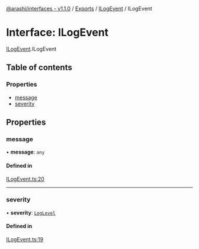 [@arashi/interfaces - v1.1.0](../README.md) / [Exports](../modules.md) / [ILogEvent](../modules/ILogEvent.md) / ILogEvent

# Interface: ILogEvent

[ILogEvent](../modules/ILogEvent.md).ILogEvent

## Table of contents

### Properties

- [message](ILogEvent.ILogEvent-1.md#message)
- [severity](ILogEvent.ILogEvent-1.md#severity)

## Properties

### message

• **message**: `any`

#### Defined in

[ILogEvent.ts:20](https://github.com/arashijs/interfaces/blob/02e44ae/src/ILogEvent.ts#L20)

___

### severity

• **severity**: [`LogLevel`](../enums/LogLevel.LogLevel-1.md)

#### Defined in

[ILogEvent.ts:19](https://github.com/arashijs/interfaces/blob/02e44ae/src/ILogEvent.ts#L19)
